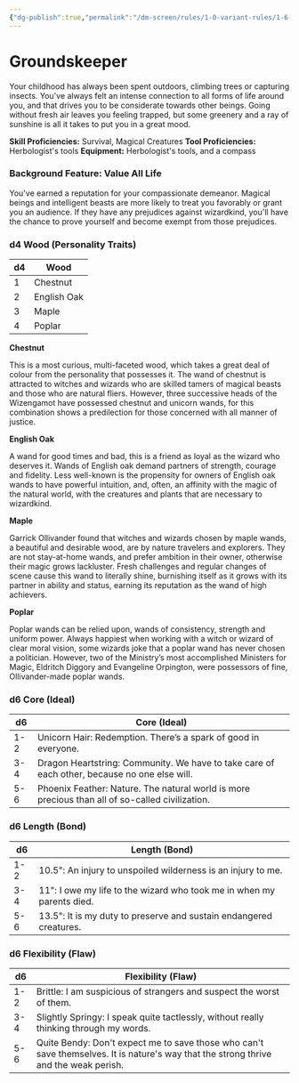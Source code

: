 ```yaml
---
{"dg-publish":true,"permalink":"/dm-screen/rules/1-0-variant-rules/1-6-1-4-background-groundskeeper/"}
---
```


# Groundskeeper

Your childhood has always been spent outdoors, climbing trees or capturing insects. You've always felt an intense connection to all forms of life around you, and that drives you to be considerate towards other beings. Going without fresh air leaves you feeling trapped, but some greenery and a ray of sunshine is all it takes to put you in a great mood.

**Skill Proficiencies:** Survival, Magical Creatures
**Tool Proficiencies:** Herbologist's tools
**Equipment:** Herbologist's tools, and a compass

### Background Feature: Value All Life

You've earned a reputation for your compassionate demeanor. Magical beings and intelligent beasts are more likely to treat you favorably or grant you an audience. If they have any prejudices against wizardkind, you'll have the chance to prove yourself and become exempt from those prejudices.

### **d4 Wood (Personality Traits)**

| d4 | Wood        |
| -- | ----------- |
| 1  | Chestnut    |
| 2  | English Oak |
| 3  | Maple       |
| 4  | Poplar      |

**Chestnut**

This is a most curious, multi-faceted wood, which takes a great deal of colour from the personality that possesses it. The wand of chestnut is attracted to witches and wizards who are skilled tamers of magical beasts and those who are natural fliers. However, three successive heads of the Wizengamot have possessed chestnut and unicorn wands, for this combination shows a predilection for those concerned with all manner of justice.

**English Oak**

A wand for good times and bad, this is a friend as loyal as the wizard who deserves it. Wands of English oak demand partners of strength, courage and fidelity. Less well-known is the propensity for owners of English oak wands to have powerful intuition, and, often, an affinity with the magic of the natural world, with the creatures and plants that are necessary to wizardkind.

**Maple**

Garrick Ollivander found that witches and wizards chosen by maple wands, a beautiful and desirable wood, are by nature travelers and explorers. They are not stay-at-home wands, and prefer ambition in their owner, otherwise their magic grows lackluster. Fresh challenges and regular changes of scene cause this wand to literally shine, burnishing itself as it grows with its partner in ability and status, earning its reputation as the wand of high achievers.

**Poplar**

Poplar wands can be relied upon, wands of consistency, strength and uniform power. Always happiest when working with a witch or wizard of clear moral vision, some wizards joke that a poplar wand has never chosen a politician. However, two of the Ministry’s most accomplished Ministers for Magic, Eldritch Diggory and Evangeline Orpington, were possessors of fine, Ollivander-made poplar wands.

### **d6 Core (Ideal)**

| d6  | Core (Ideal)                                                                |
| --- | --------------------------------------------------------------------------- |
| 1-2 | Unicorn Hair: Redemption. There’s a spark of good in everyone.           |
| 3-4 | Dragon Heartstring: Community. We have to take care of each other, because no one else will. |
| 5-6 | Phoenix Feather: Nature. The natural world is more precious than all of so-called civilization. |

### **d6 Length (Bond)**

| d6  | Length (Bond)                                                                                                    |
| --- | ---------------------------------------------------------------------------------------------------------------- |
| 1-2 | 10.5": An injury to unspoiled wilderness is an injury to me.                                                       |
| 3-4 | 11": I owe my life to the wizard who took me in when my parents died.                                            |
| 5-6 | 13.5": It is my duty to preserve and sustain endangered creatures.                                        |

### **d6 Flexibility (Flaw)**

| d6  | Flexibility (Flaw)                                                                  |
| --- | ----------------------------------------------------------------------------------- |
| 1-2 | Brittle: I am suspicious of strangers and suspect the worst of them.                           |
| 3-4 | Slightly Springy: I speak quite tactlessly, without really thinking through my words.                       |
| 5-6 | Quite Bendy: Don't expect me to save those who can't save themselves. It is nature's way that the strong thrive and the weak perish. |
